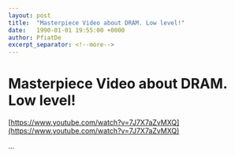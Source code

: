 ```yaml
---
layout: post
title:  "Masterpiece Video about DRAM. Low level!"
date:   1990-01-01 19:55:00 +0000
author: PfiatDe
excerpt_separator: <!--more-->
---
```


# Masterpiece Video about DRAM. Low level!

[https://www.youtube.com/watch?v=7J7X7aZvMXQ](https://www.youtube.com/watch?v=7J7X7aZvMXQ)

...
<!--more-->
